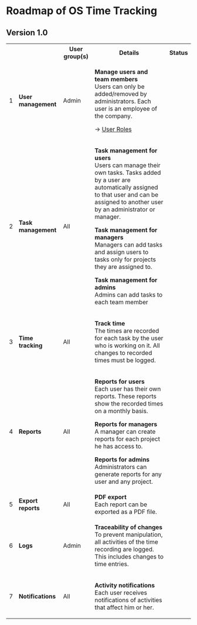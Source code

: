 # Roadmap of OS Time Tracking

## Version 1.0

<table class="wrapped">
    <tbody>
    <tr>
        <th><br/></th>
        <th><br/></th>
        <th>User group(s)</th>
        <th>Details</th>
        <th colspan="1">Status</th>
    </tr>
    <tr>
        <td>1</td>
        <td><strong>User management</strong></td>
        <td>Admin</td>
        <td><p><strong>Manage users and team members<br/></strong>Users can only be added/removed by administrators. Each user is
            an employee of the company.</p>
            <p>→ <a href="https://git.webworks-nuernberg.de/wwnbg/timetracking/wikis/User-Roles">User Roles</a></p></td>
        <td colspan="1"><br/></td>
    </tr>
    <tr>
        <td>2</td>
        <td><strong>Task management<br/></strong></td>
        <td>All</td>
        <td><p><strong>Task management for users<br/></strong>Users can manage their own tasks. Tasks added by a user are
            automatically assigned to that user and can be assigned to another user by an administrator or manager.</p>
            <p><strong>Task management for managers<br/></strong>Managers can add tasks and assign users to tasks only for projects they are assigned
                to.</p>
            <p><strong>Task management for admins</strong><br/>Admins can add tasks to each team member</p></td>
        <td colspan="1">
            <div class="content-wrapper"><p><br/></p></div>
        </td>
    </tr>
    <tr>
        <td>3</td>
        <td><strong>Time tracking</strong></td>
        <td>All</td>
        <td><p><strong>Track time<br/></strong>The times are recorded for each task by the user who is working on it. All changes
            to recorded times must be logged.</p></td>
        <td colspan="1">
            <div class="content-wrapper"><p><br/></p></div>
        </td>
    </tr>
    <tr>
        <td>4</td>
        <td colspan="1"><strong>Reports</strong></td>
        <td colspan="1">All</td>
        <td colspan="1"><p><strong>Reports for users<br/></strong>Each user has their own reports. These reports show the
            recorded times on a monthly basis.</p>
            <p><strong>Reports for managers<br/></strong>A manager can create reports for each project he has access to.</p>
            <p><strong>Reports for admins<br/></strong>Administrators can generate reports for any user and any project.</p></td>
        <td colspan="1"><br/></td>
    </tr>
    <tr>
        <td colspan="1">5</td>
        <td colspan="1"><strong>Export reports</strong></td>
        <td colspan="1">All</td>
        <td colspan="1"><strong>PDF export<br/></strong>Each report can be exported as a PDF file.</td>
        <td colspan="1"><br/></td>
    </tr>
    <tr>
        <td>6</td>
        <td colspan="1"><strong>Logs</strong></td>
        <td colspan="1">Admin</td>
        <td colspan="1"><p><strong>Traceability of changes<br/></strong>To prevent manipulation, all activities of the time
            recording are logged. This includes changes to time entries.</p></td>
        <td colspan="1"><br/></td>
    </tr>
    <tr>
        <td colspan="1">7</td>
        <td colspan="1"><strong>Notifications</strong></td>
        <td colspan="1">All</td>
        <td colspan="1"><p><strong>Activity notifications<br/></strong>Each user receives notifications of activities that affect
            him or her.</p></td>
        <td colspan="1"><br/></td>
    </tr>
    </tbody>
</table>